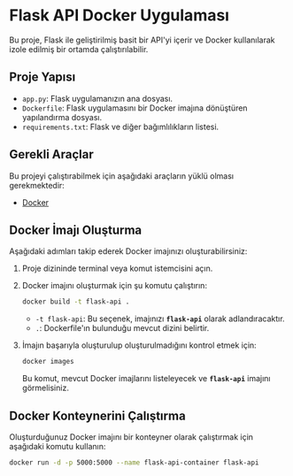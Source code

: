 # Flask API Docker Uygulaması

Bu proje, Flask ile geliştirilmiş basit bir API'yi içerir ve Docker kullanılarak izole edilmiş bir ortamda çalıştırılabilir.

## Proje Yapısı

- `app.py`: Flask uygulamanızın ana dosyası.
- `Dockerfile`: Flask uygulamasını bir Docker imajına dönüştüren yapılandırma dosyası.
- `requirements.txt`: Flask ve diğer bağımlılıkların listesi.

## Gerekli Araçlar

Bu projeyi çalıştırabilmek için aşağıdaki araçların yüklü olması gerekmektedir:
- [Docker](https://www.docker.com/products/docker-desktop)

## Docker İmajı Oluşturma

Aşağıdaki adımları takip ederek Docker imajınızı oluşturabilirsiniz:

1. Proje dizininde terminal veya komut istemcisini açın.
2. Docker imajını oluşturmak için şu komutu çalıştırın:

    ```bash
    docker build -t flask-api .
    ```

    - `-t flask-api`: Bu seçenek, imajınızı **`flask-api`** olarak adlandıracaktır.
    - `.`: Dockerfile'ın bulunduğu mevcut dizini belirtir.

3. İmajın başarıyla oluşturulup oluşturulmadığını kontrol etmek için:

    ```bash
    docker images
    ```

    Bu komut, mevcut Docker imajlarını listeleyecek ve **`flask-api`** imajını görmelisiniz.

## Docker Konteynerini Çalıştırma

Oluşturduğunuz Docker imajını bir konteyner olarak çalıştırmak için aşağıdaki komutu kullanın:

```bash
docker run -d -p 5000:5000 --name flask-api-container flask-api
